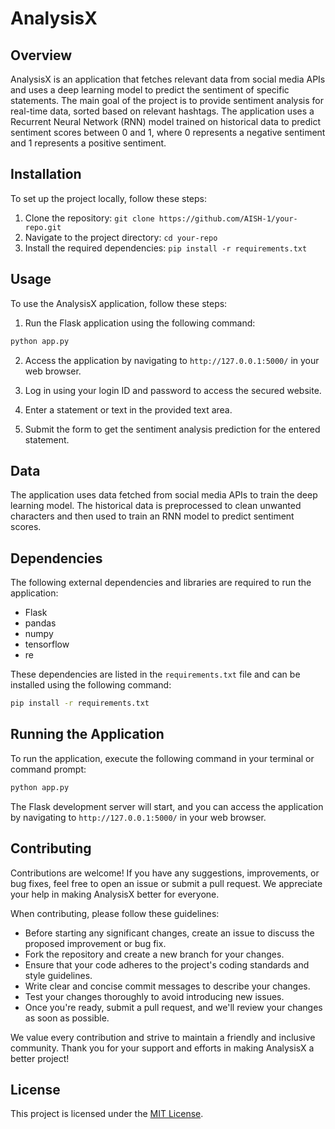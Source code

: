 # AnalysisX

## Overview

AnalysisX is an application that fetches relevant data from social media APIs and uses a deep learning model to predict the sentiment of specific statements. The main goal of the project is to provide sentiment analysis for real-time data, sorted based on relevant hashtags. The application uses a Recurrent Neural Network (RNN) model trained on historical data to predict sentiment scores between 0 and 1, where 0 represents a negative sentiment and 1 represents a positive sentiment.

## Installation

To set up the project locally, follow these steps:

1. Clone the repository: `git clone https://github.com/AISH-1/your-repo.git`
2. Navigate to the project directory: `cd your-repo`
3. Install the required dependencies: `pip install -r requirements.txt`

## Usage

To use the AnalysisX application, follow these steps:

1. Run the Flask application using the following command:

```bash
python app.py
```

2. Access the application by navigating to `http://127.0.0.1:5000/` in your web browser.

3. Log in using your login ID and password to access the secured website.

4. Enter a statement or text in the provided text area.

5. Submit the form to get the sentiment analysis prediction for the entered statement.

## Data

The application uses data fetched from social media APIs to train the deep learning model. The historical data is preprocessed to clean unwanted characters and then used to train an RNN model to predict sentiment scores.

## Dependencies

The following external dependencies and libraries are required to run the application:

- Flask
- pandas
- numpy
- tensorflow
- re

These dependencies are listed in the `requirements.txt` file and can be installed using the following command:

```bash
pip install -r requirements.txt
```

## Running the Application

To run the application, execute the following command in your terminal or command prompt:

```bash
python app.py
```

The Flask development server will start, and you can access the application by navigating to `http://127.0.0.1:5000/` in your web browser.

## Contributing

Contributions are welcome! If you have any suggestions, improvements, or bug fixes, feel free to open an issue or submit a pull request. We appreciate your help in making AnalysisX better for everyone.

When contributing, please follow these guidelines:

- Before starting any significant changes, create an issue to discuss the proposed improvement or bug fix.
- Fork the repository and create a new branch for your changes.
- Ensure that your code adheres to the project's coding standards and style guidelines.
- Write clear and concise commit messages to describe your changes.
- Test your changes thoroughly to avoid introducing new issues.
- Once you're ready, submit a pull request, and we'll review your changes as soon as possible.

We value every contribution and strive to maintain a friendly and inclusive community. Thank you for your support and efforts in making AnalysisX a better project!

## License

This project is licensed under the [MIT License](LICENSE).
